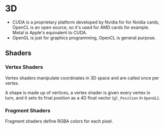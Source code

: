 # 3D

- CUDA is a proprietary platform developed by Nvidia for for Nvidia cards, OpenCL is an open source, so it's used for AMD cards for example. Metal is Apple's equivalent to CUDA.
- OpenGL is just for graphics programming, OpenCL is general purpose.

## Shaders

### Vertex Shaders

Vertex shaders manipulate coordinates in 3D space and are called once per vertex.

A shape is made up of vertices, a vertex shader is given every vertex in turn, and it sets its final position as a 4D float vector (`gl_Position` in `OpenGL`).

### Fragment Shaders

Fragment shaders define RGBA colors for each pixel.